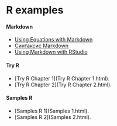 R examples
========================================================

#### Markdown
* [Using Equations with Markdown](http://www.rstudio.com/ide/docs/authoring/using_markdown_equations)
* [Синтаксис Markdown](http://ru.wikipedia.org/wiki/Markdown)
* [Using Markdown with RStudio](http://www.rstudio.com/ide/docs/authoring/using_markdown)

#### Try R
* [Try R Chapter 1](Try R Chapter 1.html).
* [Try R Chapter 2](Try R Chapter 2.html).

#### Samples R
* [Samples R 1](Samples 1.html).
* [Samples R 2](Samples 2.html).

